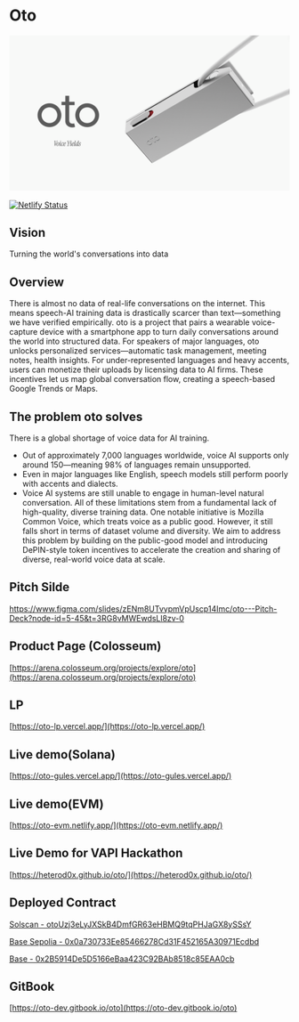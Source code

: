 # Oto

![Oto Thumbnail](./docs/images/thumbnail.png)

[![Netlify Status](https://api.netlify.com/api/v1/badges/d3c17ad7-6bee-48d3-abe2-cb239051aa5a/deploy-status)](https://app.netlify.com/projects/oto-evm/deploys)

## Vision

Turning the world's conversations into data

## Overview

There is almost no data of real-life conversations on the internet. This means speech-AI training data is drastically scarcer than text—something we have verified empirically. oto is a project that pairs a wearable voice-capture device with a smartphone app to turn daily conversations around the world into structured data. For speakers of major languages, oto unlocks personalized services—automatic task management, meeting notes, health insights. For under-represented languages and heavy accents, users can monetize their uploads by licensing data to AI firms. These incentives let us map global conversation flow, creating a speech-based Google Trends or Maps.

## The problem oto solves

There is a global shortage of voice data for AI training.

- Out of approximately 7,000 languages worldwide, voice AI supports only around 150—meaning 98% of languages remain unsupported.
- Even in major languages like English, speech models still perform poorly with accents and dialects.
- Voice AI systems are still unable to engage in human-level natural conversation.
  All of these limitations stem from a fundamental lack of high-quality, diverse training data.
  One notable initiative is Mozilla Common Voice, which treats voice as a public good. However, it still falls short in terms of dataset volume and diversity.
  We aim to address this problem by building on the public-good model and introducing DePIN-style token incentives to accelerate the creation and sharing of diverse, real-world voice data at scale.

## Pitch Silde

https://www.figma.com/slides/zENm8UTvypmVpUscp14Imc/oto---Pitch-Deck?node-id=5-45&t=3RG8vMWEwdsLl8zv-0

## Product Page (Colosseum)

[https://arena.colosseum.org/projects/explore/oto](https://arena.colosseum.org/projects/explore/oto)

## LP

[https://oto-lp.vercel.app/](https://oto-lp.vercel.app/)

## Live demo(Solana)

[https://oto-gules.vercel.app/](https://oto-gules.vercel.app/)

## Live demo(EVM)

[https://oto-evm.netlify.app/](https://oto-evm.netlify.app/)

## Live Demo for VAPI Hackathon

[https://heterod0x.github.io/oto/](https://heterod0x.github.io/oto/)

## Deployed Contract

[Solscan - otoUzj3eLyJXSkB4DmfGR63eHBMQ9tqPHJaGX8ySSsY](https://solscan.io/account/otoUzj3eLyJXSkB4DmfGR63eHBMQ9tqPHJaGX8ySSsY?cluster=devnets)

[Base Sepolia - 0x0a730733Ee85466278Cd31F452165A30971Ecdbd](https://sepolia.basescan.org/address/0x0a730733Ee85466278Cd31F452165A30971Ecdbd)

[Base - 0x2B5914De5D5166eBaa423C92BAb8518c85EAA0cb](https://basescan.org/address/0x2B5914De5D5166eBaa423C92BAb8518c85EAA0cb)

## GitBook

[https://oto-dev.gitbook.io/oto](https://oto-dev.gitbook.io/oto)
